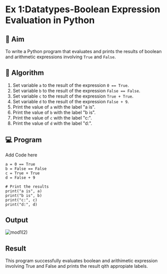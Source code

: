 
# Ex 1:Datatypes-Boolean Expression Evaluation in Python

## 🎯 Aim
To write a Python program that evaluates and prints the results of boolean and arithmetic expressions involving `True` and `False`.

## 🧠 Algorithm
1. Set variable `a` to the result of the expression `0 == True`.
2. Set variable `b` to the result of the expression `False == False`.
3. Set variable `c` to the result of the expression `True + True`.
4. Set variable `d` to the result of the expression `False + 9`.
5. Print the value of `a` with the label "a is".
6. Print the value of `b` with the label "b is".
7. Print the value of `c` with the label "c:".
8. Print the value of `d` with the label "d:".

## 💻 Program
Add Code here
```
a = 0 == True  
b = False == False  
c = True + True 
d = False + 9

# Print the results
print("a is", a)
print("b is", b)
print("c:", c)
print("d:", d)
```

## Output
![mod1(2)](https://github.com/user-attachments/assets/e3ece5d4-bdbb-4111-a39a-7a0ee6bce380)

## Result
This program successfully evaluates boolean and arithimetic expression involving True and False and prints the result qith appropiate labels.
